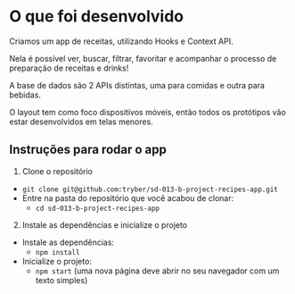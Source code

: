 # O que foi desenvolvido

Criamos um app de receitas, utilizando Hooks e Context API.

Nela é possível ver, buscar, filtrar, favoritar e acompanhar o processo de preparação de receitas e drinks!

A base de dados são 2 APIs distintas, uma para comidas e outra para bebidas.

O layout tem como foco dispositivos móveis, então todos os protótipos vão estar desenvolvidos em telas menores.

## Instruções para rodar o app

1. Clone o repositório
  * `git clone git@github.com:tryber/sd-013-b-project-recipes-app.git`
  * Entre na pasta do repositório que você acabou de clonar:
    * `cd sd-013-b-project-recipes-app`

2. Instale as dependências e inicialize o projeto
  * Instale as dependências:
    * `npm install`
  * Inicialize o projeto:
    * `npm start` (uma nova página deve abrir no seu navegador com um texto simples)


